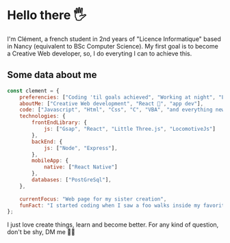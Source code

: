 # Hello there 🖐

I'm Clément, a french student in 2nd years of "Licence Informatique" based in Nancy (equivalent to BSc Computer Science).
My first goal is to become a Creative Web developer, so, I do everyting I can to achieve this. 

## Some data about me 

```javascript
const clement = {
    preferencies: ["Coding 'til goals achieved", "Working at night", "Light Mode"],
    aboutMe: ["Creative Web development", "React 💖", "app dev"],
    code: ["Javascript", "Html", "Css", "C", "VBA", "and everything new to learn"],
    technologies: {
        frontEndLibrary: {
            js: ["Gsap", "React", "Little Three.js", "LocomotiveJs"]
        },
        backEnd: {
            js: ["Node", "Express"],
        },
        mobileApp: {
            native: ["React Native"]
        },
        databases: ["PostGreSql"],
    },
    
    currentFocus: "Web page for my sister creation",
    funFact: "I started coding when I saw a foo walks inside my favorite bar, looks around, and says: Hello World"
};
```


I just love create things, learn and become better. For any kind of question, don't be shy, DM me 🧛‍♀️


